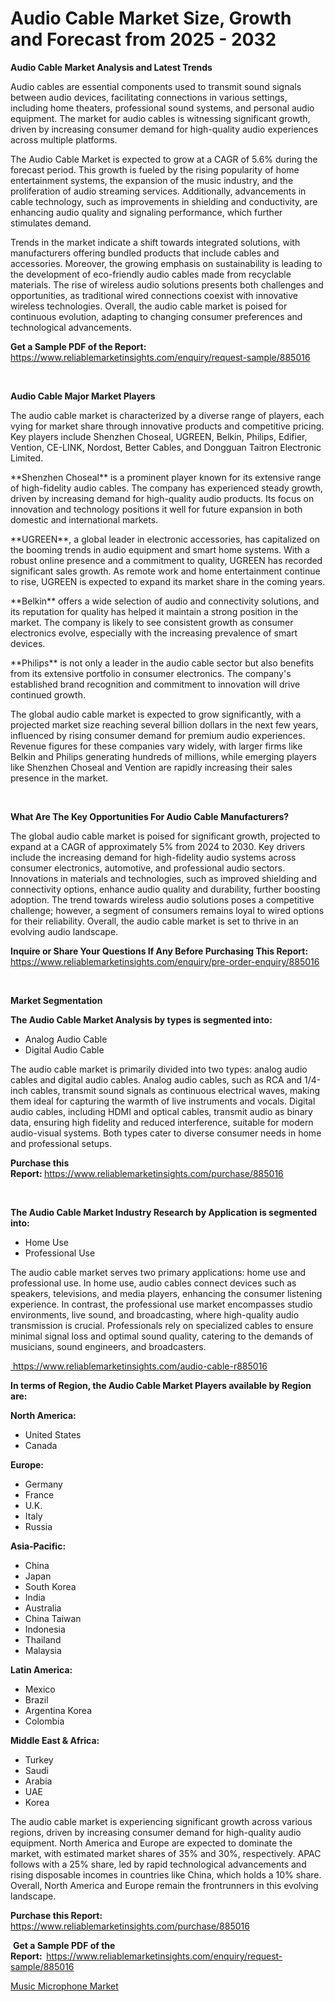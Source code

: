 <p><h1>Audio Cable Market Size, Growth and Forecast from 2025 - 2032</h1></p><p><strong>Audio Cable Market Analysis and Latest Trends</strong></p>
<p><p>Audio cables are essential components used to transmit sound signals between audio devices, facilitating connections in various settings, including home theaters, professional sound systems, and personal audio equipment. The market for audio cables is witnessing significant growth, driven by increasing consumer demand for high-quality audio experiences across multiple platforms.</p><p>The Audio Cable Market is expected to grow at a CAGR of 5.6% during the forecast period. This growth is fueled by the rising popularity of home entertainment systems, the expansion of the music industry, and the proliferation of audio streaming services. Additionally, advancements in cable technology, such as improvements in shielding and conductivity, are enhancing audio quality and signaling performance, which further stimulates demand.</p><p>Trends in the market indicate a shift towards integrated solutions, with manufacturers offering bundled products that include cables and accessories. Moreover, the growing emphasis on sustainability is leading to the development of eco-friendly audio cables made from recyclable materials. The rise of wireless audio solutions presents both challenges and opportunities, as traditional wired connections coexist with innovative wireless technologies. Overall, the audio cable market is poised for continuous evolution, adapting to changing consumer preferences and technological advancements.</p></p>
<p><strong>Get a Sample PDF of the Report:&nbsp;</strong> <a href="https://www.reliablemarketinsights.com/enquiry/request-sample/885016?utm_campaign=3257&utm_medium=2&utm_source=Github&utm_content=ia&utm_term=06042025&utm_id=audio-cable">https://www.reliablemarketinsights.com/enquiry/request-sample/885016</a></p>
<p>&nbsp;</p>
<p><strong>Audio Cable Major Market Players</strong></p>
<p><p>The audio cable market is characterized by a diverse range of players, each vying for market share through innovative products and competitive pricing. Key players include Shenzhen Choseal, UGREEN, Belkin, Philips, Edifier, Vention, CE-LINK, Nordost, Better Cables, and Dongguan Taitron Electronic Limited.</p><p>**Shenzhen Choseal** is a prominent player known for its extensive range of high-fidelity audio cables. The company has experienced steady growth, driven by increasing demand for high-quality audio products. Its focus on innovation and technology positions it well for future expansion in both domestic and international markets.</p><p>**UGREEN**, a global leader in electronic accessories, has capitalized on the booming trends in audio equipment and smart home systems. With a robust online presence and a commitment to quality, UGREEN has recorded significant sales growth. As remote work and home entertainment continue to rise, UGREEN is expected to expand its market share in the coming years.</p><p>**Belkin** offers a wide selection of audio and connectivity solutions, and its reputation for quality has helped it maintain a strong position in the market. The company is likely to see consistent growth as consumer electronics evolve, especially with the increasing prevalence of smart devices.</p><p>**Philips** is not only a leader in the audio cable sector but also benefits from its extensive portfolio in consumer electronics. The company's established brand recognition and commitment to innovation will drive continued growth. </p><p>The global audio cable market is expected to grow significantly, with a projected market size reaching several billion dollars in the next few years, influenced by rising consumer demand for premium audio experiences. Revenue figures for these companies vary widely, with larger firms like Belkin and Philips generating hundreds of millions, while emerging players like Shenzhen Choseal and Vention are rapidly increasing their sales presence in the market.</p></p>
<p>&nbsp;</p>
<p><strong>What Are The Key Opportunities For Audio Cable Manufacturers?</strong></p>
<p><p>The global audio cable market is poised for significant growth, projected to expand at a CAGR of approximately 5% from 2024 to 2030. Key drivers include the increasing demand for high-fidelity audio systems across consumer electronics, automotive, and professional audio sectors. Innovations in materials and technologies, such as improved shielding and connectivity options, enhance audio quality and durability, further boosting adoption. The trend towards wireless audio solutions poses a competitive challenge; however, a segment of consumers remains loyal to wired options for their reliability. Overall, the audio cable market is set to thrive in an evolving audio landscape.</p></p>
<p><strong>Inquire or Share Your Questions If Any Before Purchasing This Report:</strong> <a href="https://www.reliablemarketinsights.com/enquiry/pre-order-enquiry/885016?utm_campaign=3257&utm_medium=2&utm_source=Github&utm_content=ia&utm_term=06042025&utm_id=audio-cable">https://www.reliablemarketinsights.com/enquiry/pre-order-enquiry/885016</a></p>
<p>&nbsp;</p>
<p><strong>Market Segmentation</strong></p>
<p><strong>The Audio Cable Market Analysis by types is segmented into:</strong></p>
<p><ul><li>Analog Audio Cable</li><li>Digital Audio Cable</li></ul></p>
<p><p>The audio cable market is primarily divided into two types: analog audio cables and digital audio cables. Analog audio cables, such as RCA and 1/4-inch cables, transmit sound signals as continuous electrical waves, making them ideal for capturing the warmth of live instruments and vocals. Digital audio cables, including HDMI and optical cables, transmit audio as binary data, ensuring high fidelity and reduced interference, suitable for modern audio-visual systems. Both types cater to diverse consumer needs in home and professional setups.</p></p>
<p><strong>Purchase this Report:&nbsp;</strong><a href="https://www.reliablemarketinsights.com/purchase/885016?utm_campaign=3257&utm_medium=2&utm_source=Github&utm_content=ia&utm_term=06042025&utm_id=audio-cable">https://www.reliablemarketinsights.com/purchase/885016</a></p>
<p>&nbsp;</p>
<p><strong>The Audio Cable Market Industry Research by Application is segmented into:</strong></p>
<p><ul><li>Home Use</li><li>Professional Use</li></ul></p>
<p><p>The audio cable market serves two primary applications: home use and professional use. In home use, audio cables connect devices such as speakers, televisions, and media players, enhancing the consumer listening experience. In contrast, the professional use market encompasses studio environments, live sound, and broadcasting, where high-quality audio transmission is crucial. Professionals rely on specialized cables to ensure minimal signal loss and optimal sound quality, catering to the demands of musicians, sound engineers, and broadcasters.</p></p>
<p><a href="https://www.reliablemarketinsights.com/audio-cable-r885016?utm_campaign=3257&utm_medium=2&utm_source=Github&utm_content=ia&utm_term=06042025&utm_id=audio-cable">&nbsp;https://www.reliablemarketinsights.com/audio-cable-r885016</a></p>
<p><strong>In terms of Region, the Audio Cable Market Players available by Region are:</strong></p>
<p>
    <p> <strong> North America: </strong>
        <ul>
            <li>United States</li>
            <li>Canada</li>
        </ul>
        </p> 
    <p> <strong> Europe: </strong>
        <ul>
            <li>Germany</li>
            <li>France</li>
            <li>U.K.</li>
            <li>Italy</li>
            <li>Russia</li>
        </ul>
        </p> 
    <p> <strong> Asia-Pacific: </strong>
        <ul>
            <li>China</li>
            <li>Japan</li>
            <li>South Korea</li>
            <li>India</li>
            <li>Australia</li>
            <li>China Taiwan</li>
            <li>Indonesia</li>
            <li>Thailand</li>
            <li>Malaysia</li>
        </ul>
        </p> 
    <p> <strong> Latin America: </strong>
        <ul>
            <li>Mexico</li>
            <li>Brazil</li>
            <li>Argentina Korea</li>
            <li>Colombia</li>
        </ul>
        </p> 
    <p> <strong> Middle East & Africa: </strong>
        <ul>
            <li>Turkey</li>
            <li>Saudi</li>
            <li>Arabia</li>
            <li>UAE</li>
            <li>Korea</li>
        </ul>
    </p>
    </p>
<p><p>The audio cable market is experiencing significant growth across various regions, driven by increasing consumer demand for high-quality audio equipment. North America and Europe are expected to dominate the market, with estimated market shares of 35% and 30%, respectively. APAC follows with a 25% share, led by rapid technological advancements and rising disposable incomes in countries like China, which holds a 10% share. Overall, North America and Europe remain the frontrunners in this evolving landscape.</p></p>
<p><strong>Purchase this Report: </strong><a href="https://www.reliablemarketinsights.com/purchase/885016?utm_campaign=3257&utm_medium=2&utm_source=Github&utm_content=ia&utm_term=06042025&utm_id=audio-cable">https://www.reliablemarketinsights.com/purchase/885016</a></p>
<p>&nbsp;<strong>Get a Sample PDF of the Report:&nbsp;&nbsp;</strong><a href="https://www.reliablemarketinsights.com/enquiry/request-sample/885016?utm_campaign=3257&utm_medium=2&utm_source=Github&utm_content=ia&utm_term=06042025&utm_id=audio-cable">https://www.reliablemarketinsights.com/enquiry/request-sample/885016</a></p>
<p><strong></strong></p>
<p><p><a href="https://github.com/mehakmiamid1/Market-Research-Report-List-1/blob/main/music-microphone-market.md?utm_campaign=3257&utm_medium=2&utm_source=Github&utm_content=ia&utm_term=06042025&utm_id=audio-cable">Music Microphone Market</a></p></p>